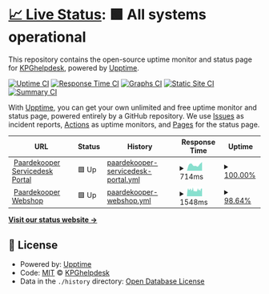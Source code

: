 # [📈 Live Status](https://status.pdkg.org): <!--live status--> **🟩 All systems operational**

This repository contains the open-source uptime monitor and status page for [KPGhelpdesk](https://status.pdkg.org), powered by [Upptime](https://github.com/upptime/upptime).

[![Uptime CI](https://github.com/KPGhelpdesk/upptime/workflows/Uptime%20CI/badge.svg)](https://github.com/KPGhelpdesk/upptime/actions?query=workflow%3A%22Uptime+CI%22)
[![Response Time CI](https://github.com/KPGhelpdesk/upptime/workflows/Response%20Time%20CI/badge.svg)](https://github.com/KPGhelpdesk/upptime/actions?query=workflow%3A%22Response+Time+CI%22)
[![Graphs CI](https://github.com/KPGhelpdesk/upptime/workflows/Graphs%20CI/badge.svg)](https://github.com/KPGhelpdesk/upptime/actions?query=workflow%3A%22Graphs+CI%22)
[![Static Site CI](https://github.com/KPGhelpdesk/upptime/workflows/Static%20Site%20CI/badge.svg)](https://github.com/KPGhelpdesk/upptime/actions?query=workflow%3A%22Static+Site+CI%22)
[![Summary CI](https://github.com/KPGhelpdesk/upptime/workflows/Summary%20CI/badge.svg)](https://github.com/KPGhelpdesk/upptime/actions?query=workflow%3A%22Summary+CI%22)

With [Upptime](https://upptime.js.org), you can get your own unlimited and free uptime monitor and status page, powered entirely by a GitHub repository. We use [Issues](https://github.com/KPGhelpdesk/upptime/issues) as incident reports, [Actions](https://github.com/KPGhelpdesk/upptime/actions) as uptime monitors, and [Pages](https://status.pdkg.org) for the status page.

<!--start: status pages-->
<!-- This summary is generated by Upptime (https://github.com/upptime/upptime) -->
<!-- Do not edit this manually, your changes will be overwritten -->
<!-- prettier-ignore -->
| URL | Status | History | Response Time | Uptime |
| --- | ------ | ------- | ------------- | ------ |
| <img alt="" src="https://icons.duckduckgo.com/ip3/pdkg.topdesk.net.ico" height="13"> [Paardekooper Servicedesk Portal](https://pdkg.topdesk.net) | 🟩 Up | [paardekooper-servicedesk-portal.yml](https://github.com/KPGhelpdesk/upptime/commits/HEAD/history/paardekooper-servicedesk-portal.yml) | <details><summary><img alt="Response time graph" src="./graphs/paardekooper-servicedesk-portal/response-time-week.png" height="20"> 714ms</summary><br><a href="https://status.pdkg.org/history/paardekooper-servicedesk-portal"><img alt="Response time 796" src="https://img.shields.io/endpoint?url=https%3A%2F%2Fraw.githubusercontent.com%2FKPGhelpdesk%2Fupptime%2FHEAD%2Fapi%2Fpaardekooper-servicedesk-portal%2Fresponse-time.json"></a><br><a href="https://status.pdkg.org/history/paardekooper-servicedesk-portal"><img alt="24-hour response time 1017" src="https://img.shields.io/endpoint?url=https%3A%2F%2Fraw.githubusercontent.com%2FKPGhelpdesk%2Fupptime%2FHEAD%2Fapi%2Fpaardekooper-servicedesk-portal%2Fresponse-time-day.json"></a><br><a href="https://status.pdkg.org/history/paardekooper-servicedesk-portal"><img alt="7-day response time 714" src="https://img.shields.io/endpoint?url=https%3A%2F%2Fraw.githubusercontent.com%2FKPGhelpdesk%2Fupptime%2FHEAD%2Fapi%2Fpaardekooper-servicedesk-portal%2Fresponse-time-week.json"></a><br><a href="https://status.pdkg.org/history/paardekooper-servicedesk-portal"><img alt="30-day response time 1125" src="https://img.shields.io/endpoint?url=https%3A%2F%2Fraw.githubusercontent.com%2FKPGhelpdesk%2Fupptime%2FHEAD%2Fapi%2Fpaardekooper-servicedesk-portal%2Fresponse-time-month.json"></a><br><a href="https://status.pdkg.org/history/paardekooper-servicedesk-portal"><img alt="1-year response time 796" src="https://img.shields.io/endpoint?url=https%3A%2F%2Fraw.githubusercontent.com%2FKPGhelpdesk%2Fupptime%2FHEAD%2Fapi%2Fpaardekooper-servicedesk-portal%2Fresponse-time-year.json"></a></details> | <details><summary><a href="https://status.pdkg.org/history/paardekooper-servicedesk-portal">100.00%</a></summary><a href="https://status.pdkg.org/history/paardekooper-servicedesk-portal"><img alt="All-time uptime 99.98%" src="https://img.shields.io/endpoint?url=https%3A%2F%2Fraw.githubusercontent.com%2FKPGhelpdesk%2Fupptime%2FHEAD%2Fapi%2Fpaardekooper-servicedesk-portal%2Fuptime.json"></a><br><a href="https://status.pdkg.org/history/paardekooper-servicedesk-portal"><img alt="24-hour uptime 100.00%" src="https://img.shields.io/endpoint?url=https%3A%2F%2Fraw.githubusercontent.com%2FKPGhelpdesk%2Fupptime%2FHEAD%2Fapi%2Fpaardekooper-servicedesk-portal%2Fuptime-day.json"></a><br><a href="https://status.pdkg.org/history/paardekooper-servicedesk-portal"><img alt="7-day uptime 100.00%" src="https://img.shields.io/endpoint?url=https%3A%2F%2Fraw.githubusercontent.com%2FKPGhelpdesk%2Fupptime%2FHEAD%2Fapi%2Fpaardekooper-servicedesk-portal%2Fuptime-week.json"></a><br><a href="https://status.pdkg.org/history/paardekooper-servicedesk-portal"><img alt="30-day uptime 99.95%" src="https://img.shields.io/endpoint?url=https%3A%2F%2Fraw.githubusercontent.com%2FKPGhelpdesk%2Fupptime%2FHEAD%2Fapi%2Fpaardekooper-servicedesk-portal%2Fuptime-month.json"></a><br><a href="https://status.pdkg.org/history/paardekooper-servicedesk-portal"><img alt="1-year uptime 99.98%" src="https://img.shields.io/endpoint?url=https%3A%2F%2Fraw.githubusercontent.com%2FKPGhelpdesk%2Fupptime%2FHEAD%2Fapi%2Fpaardekooper-servicedesk-portal%2Fuptime-year.json"></a></details>
| <img alt="" src="https://icons.duckduckgo.com/ip3/www.paardekooper.nl.ico" height="13"> [Paardekooper Webshop](https://www.paardekooper.nl) | 🟩 Up | [paardekooper-webshop.yml](https://github.com/KPGhelpdesk/upptime/commits/HEAD/history/paardekooper-webshop.yml) | <details><summary><img alt="Response time graph" src="./graphs/paardekooper-webshop/response-time-week.png" height="20"> 1548ms</summary><br><a href="https://status.pdkg.org/history/paardekooper-webshop"><img alt="Response time 1665" src="https://img.shields.io/endpoint?url=https%3A%2F%2Fraw.githubusercontent.com%2FKPGhelpdesk%2Fupptime%2FHEAD%2Fapi%2Fpaardekooper-webshop%2Fresponse-time.json"></a><br><a href="https://status.pdkg.org/history/paardekooper-webshop"><img alt="24-hour response time 1712" src="https://img.shields.io/endpoint?url=https%3A%2F%2Fraw.githubusercontent.com%2FKPGhelpdesk%2Fupptime%2FHEAD%2Fapi%2Fpaardekooper-webshop%2Fresponse-time-day.json"></a><br><a href="https://status.pdkg.org/history/paardekooper-webshop"><img alt="7-day response time 1548" src="https://img.shields.io/endpoint?url=https%3A%2F%2Fraw.githubusercontent.com%2FKPGhelpdesk%2Fupptime%2FHEAD%2Fapi%2Fpaardekooper-webshop%2Fresponse-time-week.json"></a><br><a href="https://status.pdkg.org/history/paardekooper-webshop"><img alt="30-day response time 1526" src="https://img.shields.io/endpoint?url=https%3A%2F%2Fraw.githubusercontent.com%2FKPGhelpdesk%2Fupptime%2FHEAD%2Fapi%2Fpaardekooper-webshop%2Fresponse-time-month.json"></a><br><a href="https://status.pdkg.org/history/paardekooper-webshop"><img alt="1-year response time 1665" src="https://img.shields.io/endpoint?url=https%3A%2F%2Fraw.githubusercontent.com%2FKPGhelpdesk%2Fupptime%2FHEAD%2Fapi%2Fpaardekooper-webshop%2Fresponse-time-year.json"></a></details> | <details><summary><a href="https://status.pdkg.org/history/paardekooper-webshop">98.64%</a></summary><a href="https://status.pdkg.org/history/paardekooper-webshop"><img alt="All-time uptime 99.28%" src="https://img.shields.io/endpoint?url=https%3A%2F%2Fraw.githubusercontent.com%2FKPGhelpdesk%2Fupptime%2FHEAD%2Fapi%2Fpaardekooper-webshop%2Fuptime.json"></a><br><a href="https://status.pdkg.org/history/paardekooper-webshop"><img alt="24-hour uptime 99.06%" src="https://img.shields.io/endpoint?url=https%3A%2F%2Fraw.githubusercontent.com%2FKPGhelpdesk%2Fupptime%2FHEAD%2Fapi%2Fpaardekooper-webshop%2Fuptime-day.json"></a><br><a href="https://status.pdkg.org/history/paardekooper-webshop"><img alt="7-day uptime 98.64%" src="https://img.shields.io/endpoint?url=https%3A%2F%2Fraw.githubusercontent.com%2FKPGhelpdesk%2Fupptime%2FHEAD%2Fapi%2Fpaardekooper-webshop%2Fuptime-week.json"></a><br><a href="https://status.pdkg.org/history/paardekooper-webshop"><img alt="30-day uptime 99.69%" src="https://img.shields.io/endpoint?url=https%3A%2F%2Fraw.githubusercontent.com%2FKPGhelpdesk%2Fupptime%2FHEAD%2Fapi%2Fpaardekooper-webshop%2Fuptime-month.json"></a><br><a href="https://status.pdkg.org/history/paardekooper-webshop"><img alt="1-year uptime 99.28%" src="https://img.shields.io/endpoint?url=https%3A%2F%2Fraw.githubusercontent.com%2FKPGhelpdesk%2Fupptime%2FHEAD%2Fapi%2Fpaardekooper-webshop%2Fuptime-year.json"></a></details>

<!--end: status pages-->

[**Visit our status website →**](https://status.pdkg.org)

## 📄 License

- Powered by: [Upptime](https://github.com/upptime/upptime)
- Code: [MIT](./LICENSE) © [KPGhelpdesk](https://status.pdkg.org)
- Data in the `./history` directory: [Open Database License](https://opendatacommons.org/licenses/odbl/1-0/)
